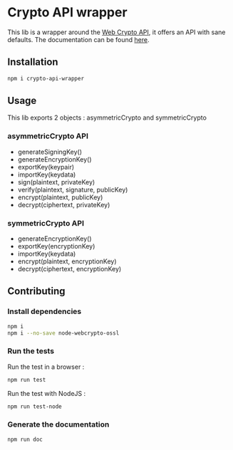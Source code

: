 # Crypto API wrapper

This lib is a wrapper around the [Web Crypto API][1], it offers an API
with sane defaults. The documentation can be found [here][2].

## Installation

```sh
npm i crypto-api-wrapper
```

## Usage

This lib exports 2 objects : asymmetricCrypto and symmetricCrypto

### asymmetricCrypto API

* generateSigningKey()
* generateEncryptionKey()
* exportKey(keypair)
* importKey(keydata)
* sign(plaintext, privateKey)
* verify(plaintext, signature, publicKey)
* encrypt(plaintext, publicKey)
* decrypt(ciphertext, privateKey)

### symmetricCrypto API

* generateEncryptionKey()
* exportKey(encryptionKey)
* importKey(keydata)
* encrypt(plaintext, encryptionKey)
* decrypt(ciphertext, encryptionKey)

[1]: https://developer.mozilla.org/en-US/docs/Web/API/Web_Crypto_API
[2]: https://coast-team.github.io/crypto-api-wrapper/

## Contributing

### Install dependencies

```sh
npm i
npm i --no-save node-webcrypto-ossl
```

### Run the tests

Run the test in a browser :

```sh
npm run test
```

Run the test with NodeJS :

```sh
npm run test-node
```

### Generate the documentation

```sh
npm run doc
```
